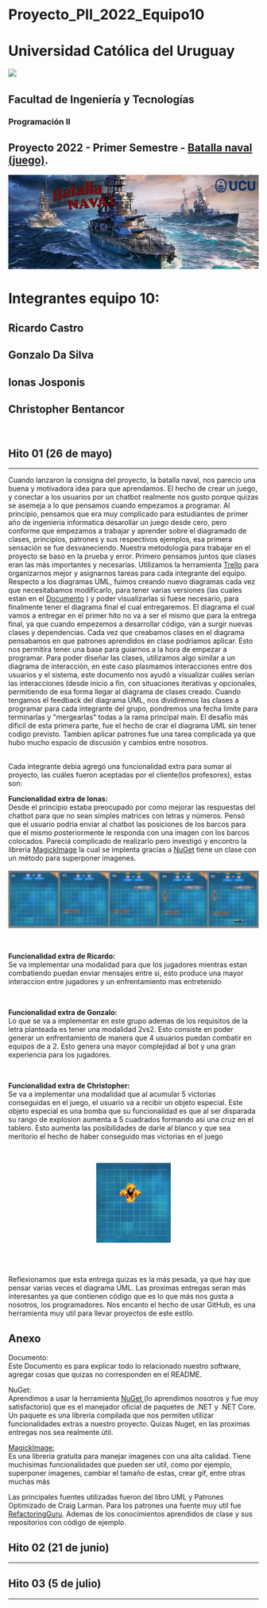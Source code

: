 # Proyecto_PII_2022_Equipo10

# Universidad Católica del Uruguay
<img src="https://ucu.edu.uy/sites/all/themes/univer/logo.png">

## Facultad de Ingeniería y Tecnologías
### Programación II

## Proyecto 2022 - Primer Semestre - [Batalla naval (juego)](https://es.wikipedia.org/wiki/Batalla_naval_(juego)).

<img src= "Docs\batallaV2.png">


<br> 
<h1> Integrantes equipo 10:</h1>
<h2>Ricardo Castro</h3>
<h2>Gonzalo Da Silva</h3>
<h2>Ionas Josponis</h3>
<h2>Christopher Bentancor</h3>
  
<br>

## Hito 01 (26 de mayo)
---
<p>Cuando lanzaron la consigna del proyecto, la batalla naval, nos parecio una buena y motivadora idea para que aprendamos. El hecho de crear un juego, y conectar a los usuarios por un chatbot realmente nos gusto porque quizas se asemeja a lo que pensamos cuando empezamos a programar. 
Al principio, pensamos que era muy complicado para estudiantes de primer año de ingenieria informatica desarollar un juego desde cero, pero conforme que empezamos a trabajar y aprender sobre el diagramado de clases, principios, patrones y sus respectivos ejemplos, esa primera sensación se fue desvaneciendo. 
Nuestra metodología para trabajar en el proyecto se baso en la prueba y error. Primero pensamos juntos que clases eran las más importantes y necesarias. Utilizamos la herramienta <a href="https://trello.com/b/9FXnZtpb/proyectopii2022equipo10">Trello</a> para organizarnos mejor y asignarnos tareas para cada integrante del equipo. Respecto a los diagramas UML, fuimos creando nuevo diagramas cada vez que necesitabamos modificarlo, para tener varias versiones (las cuales estan en el <a href="#doc">Documento</a> ) y poder visualizarlas si fuese necesario, para finalmente tener el diagrama final el cual entregaremos. El diagrama el cual vamos a entregar en el primer hito no va a ser el mismo que para la entrega final, ya que cuando empezemos a desarrollar código, van a surgir nuevas clases y dependencias. Cada vez que creabamos clases en el diagrama pensabamos en que patrones aprendidos en clase podriamos aplicar. Esto nos permitira tener una base para guiarnos a la hora de empezar a programar. 
Para poder diseñar las clases, utilizamos algo similar a un diagrama de interacción, en este caso plasmamos interacciones entre dos usuarios y el sistema, este documento nos ayudó a visualizar cuáles serían las interacciones (desde inicio a fin, con situaciones iterativas y opcionales, permitiendo de esa forma llegar al diagrama de clases creado. Cuando tengamos el feedback del diagrama UML, nos dividiremos las clases a programar para cada integrante del grupo, pondremos una fecha limite para terminarlas y "mergearlas" todas a la rama principal main. 
El desafio más dificil de esta primera parte, fue el hecho de crar el diagrama UML sin tener codigo previsto. Tambien aplicar patrones fue una tarea complicada ya que hubo mucho espacio de discusión  y cambios entre nosotros. <p/><br> 
Cada integrante debia agregó una funcionalidad extra para sumar al proyecto, las cuáles fueron aceptadas por el cliente(los profesores), estas son:
<br>
<p>
    <b> Funcionalidad extra de Ionas:</b>
    <br> 
    Desde el principio estaba preocupado por como mejorar las respuestas del chatbot para que no sean simples matrices con letras y números. Pensó que el usuario podria enviar al chatbot las posiciones de los barcos para que el mismo posteriormente le responda con una imagen con los barcos colocados. Pareciá complicado de realizarlo pero investigó y encontro la libreria <a href = "#MagickImage"> MagickImage</a> la cual se implenta gracias a <a href="#NuGet">NuGet</a>  tiene un clase con un método para superponer imagenes. 
    <br>
    <br>
    <img src= "Docs\Colocacion.jpeg">
<p/>
    <br>    
    <p> <b> Funcionalidad extra de Ricardo:</b>
    <br>
    Se va implementar una modalidad para que los jugadores mientras estan combatiendo puedan enviar mensajes entre si, esto produce una mayor interaccion entre jugadores y un enfrentamiento mas entretenido 
    <p/>
    <br>    
    <p>
    <b> Funcionalidad extra de Gonzalo:</b>
    <br> 
    Lo que se va a implementar en este grupo ademas de los requisitos de la letra planteada es tener una modalidad 2vs2. Esto consiste en poder generar un enfrentamiento de manera que 4 usuarios puedan combatir en equipos de a 2.
    Esto genera una mayor complejidad al bot y una gran experiencia para los jugadores.
    <p/>
    <br>
    <p>  
    <b> Funcionalidad extra de Christopher:</b>
    <br> 
    Se va a implementar una modalidad que al acumular 5 victorias conseguidas en el juego, el usuario va a recibir un objeto especial.
    Este objeto especial es una bomba que su funcionalidad es que al ser disparada su rango de explosion aumenta a 5 cuadrados formando asi una cruz en el tablero.
    Esto aumenta las posibilidades de darle al blanco y que sea meritorio el hecho de haber conseguido mas victorias en el juego<p/>
    <br>
    <center><img src= "Docs\Bomba.jpeg"></center>
    


    
   </p> 

<br> 
<br> 

Reflexionamos que esta entrega quizas es la más pesada, ya que hay que pensar varias veces el diagrama UML. Las proximas entregas seran más interesantes ya que contienen código que es lo que más nos gusta a nosotros, los programadores.
Nos encanto el hecho de usar GitHub, es una herramienta muy util para llevar proyectos de este estilo.

## Anexo
Documento:<br>
Este Documento es para explicar todo lo relacionado nuestro software, agregar cosas que quizas no corresponden en el README.


<a name="NuGet">NuGet:</a>
<br>
Aprendimos a usar la herramienta <a href="https://docs.microsoft.com/en-us/nuget/what-is-nuget">NuGet </a>(lo aprendimos nosotros y fue muy satisfactorio) que es el manejador oficial de paquetes de .NET y .NET Core. Un paquete es una libreria compilada que nos permiten utilizar funcionalidades extras a nuestro proyecto. Quizas Nuget, en las proximas entregas nos sea realmente útil.

<a href="https://github.com/dlemstra/Magick.NET.git" name="MagickImage">MagickImage:</a>
<br>
Es una libreria gratuita para manejar imagenes con una alta calidad. Tiene muchisimas funcionalidades que pueden ser util, como por ejemplo, superponer imagenes, cambiar el tamaño de estas, crear gif, entre otras muchas más 
 
Las principales fuentes utilizadas fueron del libro UML y Patrones Optimizado de Craig Larman. Para los patrones una fuente muy util fue <a href="https://refactoring.guru/es">RefactoringGuru</a>. Ademas de los conocimientos aprendidos de clase y sus repositorios con código de ejemplo.

## Hito 02 (21 de junio)
---
## Hito 03 (5 de julio)
---
